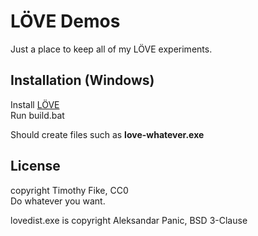 LÖVE Demos
========================

Just a place to keep all of my LÖVE experiments.

Installation (Windows)
------------------------

Install [LÖVE](https://love2d.org/ "LÖVE")  
Run build.bat

Should create files such as **love-whatever.exe**

License
------------------------
copyright Timothy Fike, CC0  
Do whatever you want.

lovedist.exe is copyright Aleksandar Panic, BSD 3-Clause
